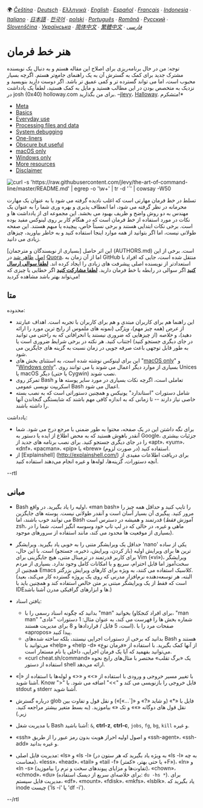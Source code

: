 🌍
*[Čeština](README-cs.md) ∙ [Deutsch](README-de.md) ∙ [Ελληνικά](README-el.md) ∙ [English](README.md) ∙ [Español](README-es.md) ∙ [Français](README-fr.md) ∙ [Indonesia](README-id.md) ∙ [Italiano](README-it.md) ∙ [日本語](README-ja.md) ∙ [한국어](README-ko.md) ∙ [polski](README-pl.md) ∙ [Português](README-pt.md) ∙ [Română](README-ro.md) ∙ [Русский](README-ru.md) ∙ [Slovenščina](README-sl.md) ∙ [Українська](README-uk.md) ∙ [简体中文](README-zh.md) ∙ [繁體中文](README-zh-Hant.md) ∙ [فارسی](README-fa.md)*


# هنر خط فرمان

توجه: من در حال برنامه‌ریزی برای اصلاح این مقاله هستم و به دنبال یک نویسنده مشترک جدید برای کمک به گسترش آن به یک راهنمای جامع‌تر هستم. اگرچه بسیار محبوب است، اما می تواند گسترده تر و کمی عمیق تر باشد. اگر دوست دارید بنویسید و نزدیک به متخصص بودن در این مطالب هستید و مایل به کمک هستید، لطفاً یک یادداشت در josh (0x40) holloway.com برای من بگذارید. –[jlevy](https://github.com/jlevy)، [Halloway](https://www.holloway.com). متشکرم!*

- [Meta](#meta)
- [Basics](#basics)
- [Everyday use](#everyday-use)
- [Processing files and data](#processing-files-and-data)
- [System debugging](#system-debugging)
- [One-liners](#one-liners)
- [Obscure but useful](#obscure-but-useful)
- [macOS only](#macos-only)
- [Windows only](#windows-only)
- [More resources](#more-resources)
- [Disclaimer](#disclaimer)

![curl -s 'https://raw.githubusercontent.com/jlevy/the-art-of-command-line/master/README.md' | egrep -o '`\w+`' | tr -d '`' | cowsay -W50](cowsay.png)


تسلط در خط فرمان مهارتی است که اغلب نادیده گرفته می شود یا به عنوان یک مهارت محرمانه در نظر گرفته می شود، اما انعطاف پذیری و بهره وری شما را به عنوان یک مهندس به دو روش واضح و ظریف بهبود می بخشد. این مجموعه ای از یادداشت ها و نکات در مورد استفاده از خط فرمان است که در هنگام کار بر روی لینوکس مفید بوده است. برخی نکات ابتدایی هستند و برخی نسبتاً خاص، پیچیده یا مبهم هستند. این صفحه طولانی نیست، اما اگر بتوانید از همه موارد اینجا استفاده کنید و به خاطر بیاورید، چیزهای زیادی می دانید.

این اثر حاصل [بسیاری از نویسندگان و مترجمان] (AUTHORS.md) است.
برخی از این
[اصل](http://www.quora.com/What-are-some-lesser-known-but-useful-Unix-commands)
[ظاهر شد](http://www.quora.com/What-are-the-the-best-full-Swiss-army-knife-one-liners-on-Unix)
در [Quora](http://www.quora.com/What-are-some-time-saving-tips-that-every-Linux-user-should-know)،
اما از آن زمان به GitHub منتقل شده است، جایی که افراد با استعدادتر از نویسنده اصلی پیشرفت های زیادی را ایجاد کرده اند.
[**لطفاً سوالی ارسال کنید**](https://airtable.com/shrzMhx00YiIVAWJg) اگر سوالی در رابطه با خط فرمان دارید. [**لطفا مشارکت کنید**](/CONTRIBUTING.md) اگر خطایی یا چیزی که می‌تواند بهتر باشد مشاهده کردید!

## متا

محدوده:

- این راهنما هم برای کاربران مبتدی و هم برای کاربران با تجربه است. اهداف عبارتند از *عرض* (همه چیز مهم)، *ویژگی* (نمونه های ملموس از رایج ترین مورد را ارائه دهید)، و *خلاصه* (از چیزهایی که ضروری نیستند یا انحرافاتی که به راحتی می توانید در جای دیگری جستجو کنید) اجتناب کنید. هر نکته در برخی شرایط ضروری است یا به طور قابل توجهی باعث صرفه جویی در زمان نسبت به گزینه های جایگزین می شود.
- این برای لینوکس نوشته شده است، به استثنای بخش های "[macOS only](#macos-only)" و "[Windows only](#windows-only)". بسیاری از موارد دیگر اعمال می شوند یا می توانند روی Unices یا macOS دیگر (یا حتی Cygwin) نصب شوند.
- تمرکز روی Bash تعاملی است، اگرچه نکات بسیاری در مورد سایر پوسته ها و اسکریپت نویسی عمومی Bash اعمال می شود.
- شامل دستورات "استاندارد" یونیکس و همچنین دستوراتی است که به نصب بسته خاصی نیاز دارند -- تا زمانی که به اندازه کافی مهم باشند که شایستگی گنجاندن آنها را داشته باشند.

یادداشت: 

- برای نگه داشتن این در یک صفحه، محتوا به طور ضمنی با مرجع درج می شود. شما آنقدر باهوش هستید که به محض اطلاع از ایده یا دستور به Google، جزئیات بیشتری را در جای دیگری جستجو کنید. برای نصب برنامه های جدید از «apt»، «yum»، «dnf»، «pacman»، «pip» یا «brew» (در صورت لزوم) استفاده کنید.
- از [Explainshell] (http://explainshell.com/) برای دریافت اطلاعات مفیدی از آنچه دستورات، گزینه‌ها، لوله‌ها و غیره انجام می‌دهند استفاده کنید.

--rtl
## مبانی

- Bash اولیه را یاد بگیرید. در واقع، «man bash» را تایپ کنید و حداقل همه چیز را مرور کنید. پیگیری آن بسیار آسان است و آنقدر طولانی نیست. پوسته های جایگزین می توانند خوب باشند، اما Bash قدرتمند و همیشه در دسترس است (آموزش *فقط* zsh، ماهی و غیره، در حالی که در لپ تاپ خود وسوسه انگیز است، شما را در بسیاری از موقعیت ها محدود می کند، مانند استفاده از سرورهای موجود).

- حداقل یک ویرایشگر متنی را به خوبی یاد بگیرید. ویرایشگر 'nano' یکی از ساده ترین ها برای ویرایش اولیه (باز کردن، ویرایش، ذخیره، جستجو) است. با این حال، برای کاربر قدرتمند در ترمینال متنی، هیچ جایگزینی برای Vim («vi»)، ویرایشگر سخت‌آموز اما قابل احترام، سریع و با امکانات کامل وجود ندارد. بسیاری از مردم همچنین از Emacs کلاسیک استفاده می کنند، به ویژه برای کارهای ویرایش بزرگتر. (البته، هر توسعه‌دهنده نرم‌افزار مدرنی که روی یک پروژه گسترده کار می‌کند، بعید است که فقط از یک ویرایشگر مبتنی بر متن خالص استفاده کند و همچنین باید با IDE‌ها و ابزارهای گرافیکی مدرن آشنا باشد.)

- یافتن اسناد:
  - بدانید که چگونه اسناد رسمی را با "man" بخوانید (برای افراد کنجکاو، "man man" شماره بخش ها را فهرست می کند، به عنوان مثال: 1 دستورات "عادی" است، 5 فایل / قراردادها و 8 برای مدیریت هستند). صفحات مرد را با «apropos» پیدا کنید.
  - بدانید که برخی از دستورات اجرایی نیستند، بلکه ساخته شده‌های Bash هستند و می‌توانید با «help» و «help -d» از آنها کمک بگیرید. با استفاده از «فرمان نوع» می‌توانید بفهمید که آیا یک فرمان اجرایی، داخلی یا نام مستعار است.
  - «curl cheat.sh/command» یک «برگ تقلب» مختصر با مثال‌های رایج نحوه استفاده از دستور shell ارائه می‌دهد.

- با تغییر مسیر خروجی و ورودی با استفاده از «>» و «<» و لوله‌ها با استفاده از «|» آشنا شوید. Know ">" فایل خروجی را بازنویسی می کند و ">>" اضافه می شود. با stdout و stderr آشنا شوید.

- درباره گسترش glob فایل با «*» (و شاید «?» و «[`...»]») و نقل قول و تفاوت بین نقل قول های دوگانه «»» و تک «» بیاموزید. (به بسط متغیر بیشتر مراجعه کنید. زیر.)

- با مدیریت شغل Bash آشنا باشید: `&`, **ctrl-z**, **ctrl-c**, `jobs`, `fg`, `bg`, `kill` و غیره.

- «ssh» و اصول اولیه احراز هویت بدون رمز عبور را از طریق «ssh-agent»، «ssh-add» و غیره بدانید.

- مدیریت فایل اصلی: «ls» و «ls -l» (به ویژه یاد بگیرید که هر ستون در «ls -l» به چه معناست)، «less»، «head»، «tail» و «tail -f» (یا حتی بهتر، «کمتر +F»)، «ln» و «ln -s» (تفاوت‌ها و مزایای پیوندهای سخت و نرم را بیاموزید)، «chown»، «chmod»، «du» (برای خلاصه‌ای سریع از دیسک استفاده: `du -hs *`). برای مدیریت فایل سیستم، «df»، «mount»، «fdisk»، «mkfs»، «lsblk». یاد بگیرید که inode چیست ('ls -i' یا 'df -i').

--/rtl